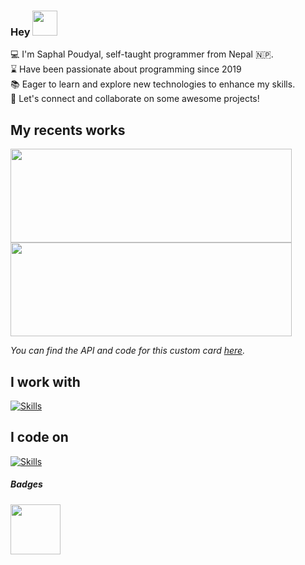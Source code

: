 <h3>Hey <img src="https://raw.githubusercontent.com/MartinHeinz/MartinHeinz/master/wave.gif" width="40px"></h3>

💻 I'm Saphal Poudyal, self-taught programmer from  Nepal 🇳🇵. \
⌛ Have been passionate about programming since 2019 \
📚 Eager to learn and explore new technologies to enhance my skills. \
🤝 Let's connect and collaborate on some awesome projects!

## My recents works
<img src="https://recent-repo-2.vercel.app/api/repo?username=saphalpdyl&pos=0" height="150" width="450" />
<img src="https://recent-repo-2.vercel.app/api/repo?username=saphalpdyl&pos=1&backgroundColor=0d1117&borderColor=596679&minimalism=true" height="150" width="450" />

*You can find the API and code for this custom card <a href="https://github.com/saphalpdyl/Recent-repo-2" target="_blank">here</a>.*

## I work with
[![Skills](https://skillicons.dev/icons?i=js,react,cs,go,unity,express,mongodb,django,postgresql,flutter)]()

## I code on
[![Skills](https://skillicons.dev/icons?i=neovim,vscode,visualstudio,androidstudio)]()

##### Badges
<!--Post man Student Exper badge-->
<img src="https://github.com/saphalpdyl/saphalpdyl/assets/69297872/dc1ca1cd-d09b-40e9-aa1c-918191f96dfa" width="80" height="80">
